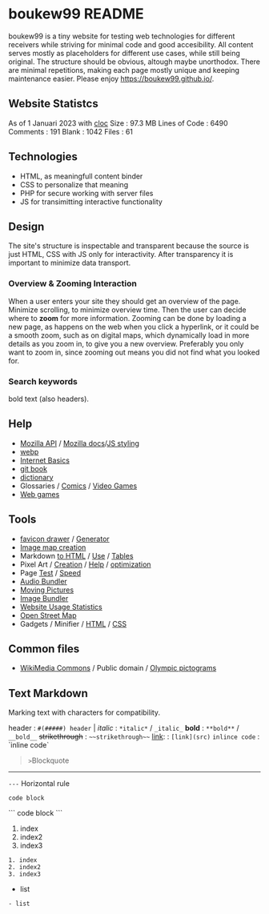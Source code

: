# boukew99 README
boukew99 is a tiny website for testing web technologies for different receivers while striving for minimal code and good accesibility. All content serves mostly as placeholders for different use cases, while still being original. The structure should be obvious, altough maybe unorthodox. There are minimal repetitions, making each page mostly unique and keeping maintenance easier. Please enjoy <https://boukew99.github.io/>.

## Website Statistcs
As of 1 Januari 2023 with [cloc](https://linuxconfig.org/counting-lines-of-code-with-cloc)
Size
: 97.3 MB
Lines of Code
: 6490
Comments
: 191
Blank
: 1042
Files
: 61

## Technologies
- HTML, as meaningfull content binder
- CSS to personalize that meaning
- PHP for secure working with server files
- JS for transimitting interactive functionality

## Design
The site's structure is inspectable and transparent because the source is just HTML, CSS with JS only for interactivity. After transparency it is important to minimize data transport.

### Overview & Zooming Interaction
When a user enters your site they should get an overview of the page. Minimize scrolling, to minimize overview time. Then the user can decide where to **zoom** for more information. Zooming can be done by loading a new page, as happens on the web when you click a hyperlink, or it could be a smooth zoom, such as on digital maps, which dynamically load in more details as you zoom in, to give you a new overview. Preferably you only want to zoom in, since zooming out means you did not find what you looked for. 

### Search keywords
bold text (also headers).

## Help
- [Mozilla API](https://developer.mozilla.org/en-US/docs/Web/API) / [Mozilla docs](https://developer.mozilla.org/en-US/docs/Learn)/[JS styling](https://developer.mozilla.org/en-US/docs/MDN/Writing_guidelines/Writing_style_guide/Code_style_guide/JavaScript)
- [webp](https://developers.google.com/speed/webp/docs/using)
- [Internet Basics](https://edu.gcfglobal.org/en/internetbasics/what-can-you-do-online/1/)
- [git book](https://git-scm.com/book/en/v2)
- [dictionary](https://en.wiktionary.org/wiki/dictionary)
- Glossaries / [Comics](https://en.wikipedia.org/wiki/Glossary_of_comics_terminology#Splash) / [Video Games](
https://en.wikipedia.org/wiki/Glossary_of_video_game_terms#attract_mode)
- [Web games](https://developer.mozilla.org/en-US/docs/Games/Introduction)

## Tools
- [favicon drawer](https://www.favicon.cc/) / [Generator](https://realfavicongenerator.net/)
- [Image map creation](http://www.image-map.net/)
- Markdown [to HTML](https://daringfireball.net/projects/markdown/dingus) / [Use](https://daringfireball.net/projects/markdown/syntax#philosophy) / [Tables](https://www.tablesgenerator.com/html_tables)
- Pixel Art / [Creation](https://www.piskelapp.com/p/create/sprite) / [Help](https://lospec.com/) / [optimization](https://tinypng.com/)
- Page [Test](https://www.webpagetest.org/) / [Speed](https://pagespeed.web.dev/)
- [Audio Bundler](https://clideo.com/merge-audio)
- [Moving Pictures](https://ezgif.com/webp-maker)
- [Image Bundler](https://www.befunky.com/create/collage/)
- [Website Usage Statistics](https://bloggingwizard.com/website-statistics/)
- [Open Street Map](https://www.openstreetmap.org)
- Gadgets / Minifier / [HTML](https://boukew99.github.io/gadgets.html#html-minifier) / [CSS](https://boukew99.github.io/gadgets.html#css&js-minifier)

## Common files
- [WikiMedia Commons](https://commons.wikimedia.org/wiki/Main_Page) / Public domain / [Olympic pictograms](https://commons.wikimedia.org/w/index.php?search=olympic+pictogram&title=Special:MediaSearch&go=Go&type=image)

## Text Markdown
Marking text with characters for compatibility.

header
: `#(#####) header`       |
*italic* 
: `*italic*` / `_italic_` 
**bold** 
: `**bold**` / `__bold__` 
~~strikethrough~~
: `~~strikethrough~~`
[link]():
: `[link](src)`
`inlince code`
: \`inline code\`
> `>`Blockquote
--- 
`---` Horizontal rule
```
code block
```
\`\`\`
code block
\`\`\`
1. index
2. index2
3. index3
```
1. index
2. index2
3. index3
```
- list
```
- list
```
